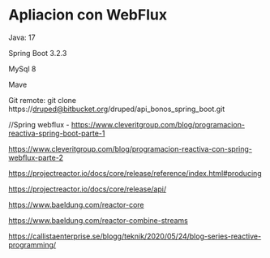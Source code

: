 # Apliacion con WebFlux 
Java: 17

Spring Boot 3.2.3

MySql 8

Mave

Git remote: git clone https://druped@bitbucket.org/druped/api_bonos_spring_boot.git


//Spring webflux -
https://www.cleveritgroup.com/blog/programacion-reactiva-spring-boot-parte-1

https://www.cleveritgroup.com/blog/programacion-reactiva-con-spring-webflux-parte-2

https://projectreactor.io/docs/core/release/reference/index.html#producing

https://projectreactor.io/docs/core/release/api/

https://www.baeldung.com/reactor-core

https://www.baeldung.com/reactor-combine-streams

https://callistaenterprise.se/blogg/teknik/2020/05/24/blog-series-reactive-programming/